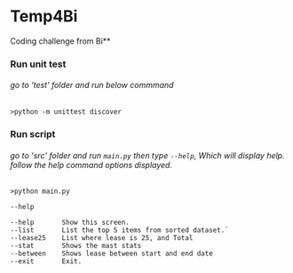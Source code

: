 # Temp4Bi
Coding challenge from Bi** 

### Run unit test

###### go to 'test' folder and run below commmand

`>python -m unittest discover`

### Run script

###### go to 'src' folder and run `main.py` then type `--help`, Which will display help. follow the help command options displayed.

`>python main.py`

`--help`

```---------- Help Options:----------
--help       Show this screen.
--list       List the top 5 items from sorted dataset.`
--lease25    List where lease is 25, and Total
--stat       Shows the mast stats
--between    Shows lease between start and end date
--exit       Exit.


